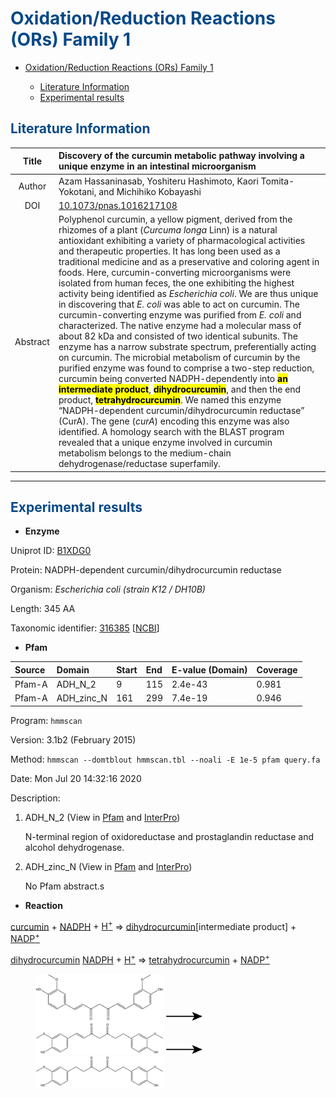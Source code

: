 # <font color=#074987>Oxidation/Reduction Reactions (ORs) Family 1</font>

<div class="md-toc" mdtype="toc">
    <p class="md-toc-content" role="list">
        <ul>
        <li><span role="listitem" class="md-toc-item md-toc-h1" data-ref="n38"><a class="md-toc-inner" href="#font-color074987oxidationreduction-reactions-ors-family-1font">Oxidation/Reduction Reactions (ORs) Family 1</a></span></li>
        	<ul>
       			<li><span role="listitem" class="md-toc-item md-toc-h2" data-ref="n130"><a class="md-toc-inner" href="#font-color074987literature-informationfont">Literature Information</a></span></li>
        		<li><span role="listitem" class="md-toc-item md-toc-h2" data-ref="n48"><a class="md-toc-inner" href="#font-color074987experimental-resultsfont">Experimental results</a></span></li>
            </ul>
    </ul>
    </p>
</div>


## <font color=#074987>Literature Information</font>

<table><thead><tr><th style="text-align:center;"><span>Title</span></th><th style="text-align:left;"><span>Discovery of the curcumin metabolic pathway involving a unique enzyme in an intestinal microorganism</span></th></tr></thead><tbody><tr><td style="text-align:center;"><span>Author</span></td><td style="text-align:left;"><span>Azam Hassaninasab, Yoshiteru Hashimoto, Kaori Tomita-Yokotani, and Michihiko Kobayashi</span></td></tr><tr><td style="text-align:center;"><span>DOI</span></td><td style="text-align:left;"><a href="https://doi.org/10.1073/pnas.1016217108"><span>10.1073/pnas.1016217108</span></a></td></tr><tr><td style="text-align:center;"><span>Abstract</span></td><td style="text-align:left;"><span>Polyphenol curcumin, a yellow pigment, derived from the rhizomes of a plant (</span><em><span>Curcuma longa</span></em><span> Linn) is a natural antioxidant exhibiting a variety of pharmacological activities and therapeutic properties. It has long been used as a traditional medicine and as a preservative and coloring agent in foods. Here, curcumin-converting microorganisms were isolated from human feces, the one exhibiting the highest activity being identified as </span><em><span>Escherichia coli</span></em><span>. We are thus unique in discovering that </span><em><span>E. coli</span></em><span> was able to act on curcumin. The curcumin-converting enzyme was purified from </span><em><span>E. coli</span></em><span> and characterized. The native enzyme had a molecular mass of about 82 kDa and consisted of two identical subunits. The enzyme has a narrow substrate spectrum, preferentially acting on curcumin. The microbial metabolism of curcumin by the purified enzyme was found to comprise a two-step reduction, curcumin being converted NADPH-dependently into </span><mark><strong><span>an intermediate product</span></strong></mark><span>, </span><mark><strong><span>dihydrocurcumin</span></strong></mark><span>, and then the end product, </span><mark><strong><span>tetrahydrocurcumin</span></strong></mark><span>. We named this enzyme “NADPH-dependent curcumin/dihydrocurcumin reductase” (CurA). The gene (</span><em><span>curA</span></em><span>) encoding this enzyme was also identified. A homology search with the BLAST program revealed that a unique enzyme involved in curcumin metabolism belongs to the medium-chain dehydrogenase/reductase superfamily.</span></td></tr></tbody></table>

---

## <font color=#074987>Experimental results</font>

- **Enzyme**

Uniprot ID: [B1XDG0](https://www.uniprot.org/uniprot/B1XDG0)

Protein:  NADPH-dependent curcumin/dihydrocurcumin reductase

Organism: *Escherichia coli (strain K12 / DH10B)*

Length: 345 AA

Taxonomic identifier: [316385](https://www.uniprot.org/taxonomy/316385) [[NCBI](https://www.ncbi.nlm.nih.gov/Taxonomy/Browser/wwwtax.cgi?lvl=0&id=316385)]

- **Pfam**

<table><thead><tr><th style="text-align:left;"><span>Source</span></th><th style="text-align:left;"><span>Domain</span></th><th style="text-align:left;"><span>Start</span></th><th style="text-align:left;"><span>End</span></th><th><span>E-value (Domain)</span></th><th style="text-align:left;"><span>Coverage</span></th></tr></thead><tbody><tr><td style="text-align:left;"><span>Pfam-A</span></td><td style="text-align:left;"><span>ADH_N_2</span></td><td style="text-align:left;"><span>9</span></td><td style="text-align:left;"><span>115</span></td><td><span>2.4e-43</span></td><td style="text-align:left;"><span>0.981</span></td></tr><tr><td style="text-align:left;"><span>Pfam-A</span></td><td style="text-align:left;"><span>ADH_zinc_N</span></td><td style="text-align:left;"><span>161</span></td><td style="text-align:left;"><span>299</span></td><td><span>7.4e-19</span></td><td style="text-align:left;"><span>0.946</span></td></tr></tbody></table>

Program: `hmmscan`

Version: 3.1b2 (February 2015)

Method: `hmmscan --domtblout hmmscan.tbl --noali -E 1e-5 pfam query.fa `

Date: Mon Jul 20 14:32:16 2020

Description:

1. ADH_N_2 (View in [Pfam](https://pfam.xfam.org/family/ADH_N_2#tabview=tab0) and [InterPro](http://www.ebi.ac.uk/interpro/entry/InterPro/IPR041694/))

   N-terminal region of oxidoreductase and prostaglandin reductase and alcohol dehydrogenase. 

2. ADH_zinc_N (View in [Pfam](https://pfam.xfam.org/family/ADH_zinc_N) and [InterPro](http://www.ebi.ac.uk/interpro/entry/InterPro/IPR013149/))

   No Pfam abstract.s

- **Reaction**

[curcumin](https://pubchem.ncbi.nlm.nih.gov/compound/curcumin) + [NADPH](https://pubchem.ncbi.nlm.nih.gov/compound/5884) + [H<sup>+</sup>](https://pubchem.ncbi.nlm.nih.gov/compound/1038) &rArr; [dihydrocurcumin](https://pubchem.ncbi.nlm.nih.gov/compound/dihydrocurcumin)[intermediate product] + [NADP<sup>+</sup>](https://pubchem.ncbi.nlm.nih.gov/compound/15938972)

[dihydrocurcumin](https://pubchem.ncbi.nlm.nih.gov/compound/dihydrocurcumin)  [NADPH](https://pubchem.ncbi.nlm.nih.gov/compound/5884) + [H<sup>+</sup>](https://pubchem.ncbi.nlm.nih.gov/compound/1038) &rArr; [tetrahydrocurcumin](https://pubchem.ncbi.nlm.nih.gov/compound/tetrahydrocurcumin) + [NADP<sup>+</sup>](https://pubchem.ncbi.nlm.nih.gov/compound/15938972)

<figure>
    <img src="/static/images/chemical_structure/OR1/[L1]curcumin.png" alt="[L1]curcumin" style="zoom:20%;"/>
    <img src="/static/images/chemical_structure/common_symbol/right_arrow.png" alt="right_arrow" style="zoom:20%"/>
    <img src="/static/images/chemical_structure/OR1/[M1]dihydrocurcimin.png" alt="[M1]dihydrocurcimin" style="zoom:20%;"/>
    <img src="/static/images/chemical_structure/common_symbol/right_arrow.png" alt="right_arrow" style="zoom:20%"/>
    <img src="/static/images/chemical_structure/OR1/[R1]tetrahydrocurcumin.png" style="zoom:20%">
</figure>
